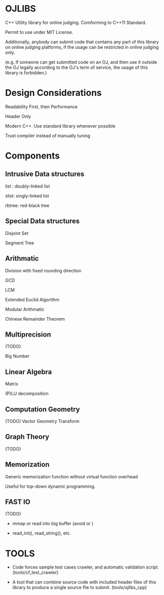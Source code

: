# OJLIBS
C++ Utility library for online judging. Comforming to C++11 Standard.

Permit to use under MIT License.

Additionally, anybody can submit code that contains any part of this library on online judging platforms, if the usage can be restricted in online judging only.

(e.g. If someone can get submitted code on an OJ, and then use it outside the OJ legally according to the OJ's term of service, the usage of this library is forbidden.)

# Design Considerations

Readability First, then Performance

Header Only

Modern C++. Use standard library whenever possible

Trust compiler instead of manually tuning

# Components

## Intrusive Data structures
list : doubly-linked list

slist: singly-linked list

rbtree: red-black tree

## Special Data structures
Disjoint Set

Segment Tree

## Arithmatic
Division with fixed rounding direction

GCD

LCM

Extended Euclid Algorithm

Modular Arithmatic

Chinese Remainder Theorem

## Multiprecision
(TODO)

Big Number

## Linear Algebra
Matrix

(P)LU decomposition

## Computation Geometry
(TODO)
Vector
Geometry Transform

## Graph Theory
(TODO)

## Memorization
Generic memorization function without virtual function overhead

Useful for top-down dynamic programming.

## FAST IO
(TODO)

- mmap or read into big buffer (avoid <cstdio> or <iostream>)

- read\_int(), read\_string(), etc.

# TOOLS
- Code forces sample test cases crawler, and automatic validation script. (tools/cf\_test\_crawler)

- A tool that can combine source code with included header files of this library to produce a single source file to submit. (tools/ojlibs\_cpp)
